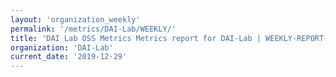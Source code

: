 ```yaml
---
layout: 'organization_weekly'
permalink: '/metrics/DAI-Lab/WEEKLY/'
title: 'DAI Lab OSS Metrics Metrics report for DAI-Lab | WEEKLY-REPORT-2019-12-29'
organization: 'DAI-Lab'
current_date: '2019-12-29'
---
```

